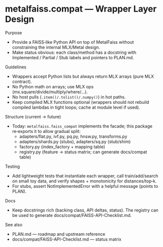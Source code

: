 # metalfaiss.compat — Wrapper Layer Design

Purpose
- Provide a FAISS‑like Python API on top of MetalFaiss without constraining
  the internal MLX/Metal design.
- Make status obvious: each class/method has a docstring with Implemented /
  Partial / Stub labels and pointers to PLAN.md.

Guidelines
- Wrappers accept Python lists but always return MLX arrays (pure MLX contract).
- No Python math on arrays; use MLX ops (mx.square/divide/multiply/where/...).
- No host pulls (`.item()/.tolist()/.numpy()`) in hot paths.
- Keep compiled MLX functions optional (wrappers should not rebuild compiled
  lambdas in tight loops; cache at module level if used).

Structure (current → future)
- Today: `metalfaiss.faiss_compat` implements the facade; this package re‑exports
  it to allow gradual split:
  - adapters/flat.py, ivf.py, pq.py, hnsw.py, transforms.py
  - adapters/shards.py (stubs), adapters/sq.py (stub/shim)
  - factory.py (index_factory + mapping table)
  - registry.py (feature → status matrix; can generate docs/compat table)

Testing
- Add lightweight tests that instantiate each wrapper, call train/add/search on
  small toy data, and verify shapes + monotonicity for distances/top‑k.
- For stubs, assert NotImplementedError with a helpful message (points to PLAN).

Docs
- Keep docstrings rich (backing class, API deltas, status). The registry can be
  used to generate docs/compat/FAISS-API-Checklist.md.

See also
- PLAN.md — roadmap and upstream reference
- docs/compat/FAISS-API-Checklist.md — status matrix
